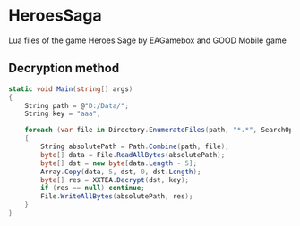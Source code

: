 # HeroesSaga
Lua files of the game Heroes Sage by EAGamebox and GOOD Mobile game

## Decryption method

```csharp
static void Main(string[] args)
{
    String path = @"D:/Data/";
    String key = "aaa";

    foreach (var file in Directory.EnumerateFiles(path, "*.*", SearchOption.AllDirectories))
    {
        String absolutePath = Path.Combine(path, file);
        byte[] data = File.ReadAllBytes(absolutePath);
        byte[] dst = new byte[data.Length - 5];
        Array.Copy(data, 5, dst, 0, dst.Length);
        byte[] res = XXTEA.Decrypt(dst, key);
        if (res == null) continue;
        File.WriteAllBytes(absolutePath, res);
    }
}
```
